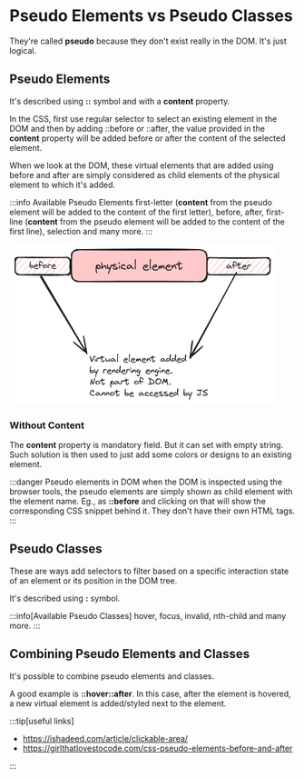 # Pseudo Elements vs Pseudo Classes

They're called **pseudo** because they don't exist really in the DOM.
It's just logical.

## Pseudo Elements

It's described using **::** symbol and with a **content** property.

In the CSS, first use regular selector to select an existing element in the DOM and
then by adding ::before or ::after, the value provided in the **content** property will be added before or after the content of the selected element.

When we look at the DOM, these virtual elements that are added using before and after
are simply considered as child elements of the physical element to which it's added.

:::info Available Pseudo Elements
first-letter (**content** from the pseudo element will be added to the content of the first letter),
before, after, first-line (**content** from the pseudo element will be added to the content of the first line),
selection and many more.
:::

![pseudo elements](../../static/img/pseudo-elements.excalidraw.png)

### Without Content

The **content** property is mandatory field. But it can set with empty string.
Such solution is then used to just add some colors or designs to an existing element.

:::danger Pseudo elements in DOM
when the DOM is inspected using the browser tools, the pseudo elements are simply shown as child element with the element name.
Eg., as **::before** and clicking on that will show the corresponding CSS snippet behind it.
They don't have their own HTML tags.
:::

## Pseudo Classes

These are ways add selectors to filter based on a specific interaction state of an element or its position in the DOM tree.

It's described using **:** symbol.

:::info[Available Pseudo Classes]
hover, focus, invalid, nth-child and many more.
:::

## Combining Pseudo Elements and Classes

It's possible to combine pseudo elements and classes.

A good example is **::hover::after**. In this case, after the element is hovered, a new virtual element is added/styled next to the element.

:::tip[useful links]

-   https://ishadeed.com/article/clickable-area/
-   https://girlthatlovestocode.com/css-pseudo-elements-before-and-after

:::
